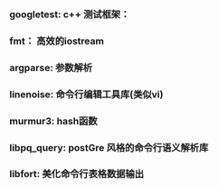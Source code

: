 ### googletest: c++ 测试框架： 

### fmt： 高效的iostream
### argparse: 参数解析
### linenoise: 命令行编辑工具库(类似vi)

### murmur3: hash函数

### libpq_query: postGre 风格的命令行语义解析库

### libfort: 美化命令行表格数据输出

